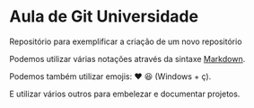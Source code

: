 # Aula de Git Universidade

Repositório para exemplificar a criação de um novo repositório

Podemos utilizar várias notações através da sintaxe [Markdown](https://www.markdownguide.org/basic-syntax/).

Podemos também utilizar emojis: ❤ 😆 (Windows + ç). 

E utilizar vários outros para embelezar e documentar projetos.
